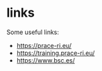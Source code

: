 # links
Some useful links:

* https://prace-ri.eu/
* https://training.prace-ri.eu/
* https://www.bsc.es/
